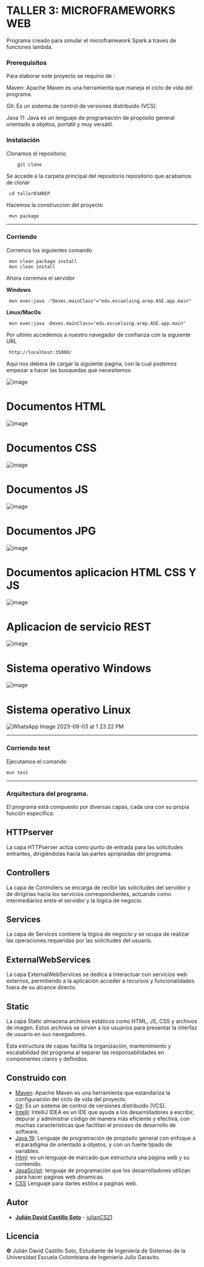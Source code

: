 # TALLER 3: MICROFRAMEWORKS WEB


Programa creado para simular el microframework Spark a traves de funciones lambda.

### Prerequisitos

Para elaborar este proyecto se requirio de : 


Maven: Apache Maven es una herramienta que maneja el ciclo de vida del programa.



Git: Es un sistema de control de versiones distribuido (VCS).



Java 11: Java es un lenguaje de programación de propósito general orientado a objetos, portátil y muy versátil.



### Instalación

Clonamos el repositorio

```
    git clone 

```
Se accede a la carpeta principal del repositorio repositorio que acabamos de clonar

	 cd taller03AREP

Hacemos la construccion del proyecto

	 mvn package
---
### Corriendo
Corremos los siguientes comando
	
	 mvn clean package install
	 mvn clean install

Ahora corremos el servidor
	
**Windows**

	 mvn exec:java -"Dexec.mainClass"="edu.escuelaing.arep.ASE.app.main"

**Linux/MacOs**

	 mvn exec:java -Dexec.mainClass="edu.escuelaing.arep.ASE.app.main"

Por ultimo accedemos a nuestro navegador de confianza con la siguiente URL

	 http://localhost:35000/

Aqui nos debera de cargar la siguiente pagina, con la cual podemos empezar a hacer las busquedas que necesitemos

![image](https://github.com/julianCS21/taller02AREP/assets/96396177/6bcb8006-784b-4085-9b67-12c1c0deb746)

# Documentos HTML

![image](https://github.com/julianCS21/taller02AREP/assets/96396177/158d1eba-b6ce-41e7-9d63-cb478f20e1ba)

# Documentos CSS

![image](https://github.com/julianCS21/taller02AREP/assets/96396177/08cdea3f-f442-427a-b9fc-d3228f3415ab)

# Documentos JS

![image](https://github.com/julianCS21/taller02AREP/assets/96396177/b1093448-1013-4ddf-b737-fcdefb883195)


# Documentos JPG

![image](https://github.com/julianCS21/taller02AREP/assets/96396177/170a0e46-6a65-4f36-b1de-4b32e047eb59)



# Documentos aplicacion HTML CSS Y JS

![image](https://github.com/julianCS21/taller02AREP/assets/96396177/bdd3105e-61aa-472e-ab11-08eafcb3bd7e)

# Aplicacion de servicio REST

![image](https://github.com/julianCS21/taller02AREP/assets/96396177/6ae7c746-9a0a-497d-9e66-c84fe40926d1)



# Sistema operativo Windows


![image](https://github.com/julianCS21/taller03AREP/assets/96396177/38ee9e67-6392-46f8-9d7b-229663221930)




# Sistema operativo Linux

![WhatsApp Image 2023-09-03 at 1 23 22 PM](https://github.com/julianCS21/taller03AREP/assets/96396177/f17a7421-989d-4b66-aa16-3dcfff042b44)






---
### Corriendo test

Ejecutamos el comando

	mvn test
	
---


### Arquitectura del programa.


El programa está compuesto por diversas capas, cada una con su propia función específica:

## HTTPserver


La capa HTTPserver actúa como punto de entrada para las solicitudes entrantes, dirigiéndolas hacia las partes apropiadas del programa.

## Controllers


La capa de Controllers se encarga de recibir las solicitudes del servidor y de dirigirlas hacia los servicios correspondientes, actuando como intermediarios entre el servidor y la lógica de negocio.

## Services


La capa de Services contiene la lógica de negocio y se ocupa de realizar las operaciones requeridas por las solicitudes del usuario.

## ExternalWebServices


La capa ExternalWebServices se dedica a interactuar con servicios web externos, permitiendo a la aplicación acceder a recursos y funcionalidades fuera de su alcance directo.

## Static


La capa Static almacena archivos estáticos como HTML, JS, CSS y archivos de imagen. Estos archivos se sirven a los usuarios para presentar la interfaz de usuario en sus navegadores.



Esta estructura de capas facilita la organización, mantenimiento y escalabilidad del programa al separar las responsabilidades en componentes claros y definidos.







## Construido con

* [Maven](https://maven.apache.org/): Apache Maven es una herramienta que estandariza la configuración del ciclo de vida del proyecto.
* [Git](https://rometools.github.io/rome/):  Es un sistema de control de versiones distribuido (VCS).
* [Intellj](https://www.jetbrains.com/es-es/idea/): IntelliJ IDEA es un IDE que ayuda a los desarrolladores a escribir, depurar y administrar código de manera más eficiente y efectiva, con muchas características que facilitan el proceso de desarrollo de software.
* [Java 19](https://www.java.com/es/): Lenguaje de programación de propósito general con enfoque a el paradigma de orientado a objetos, y con un fuerte tipado de variables.
* [Html](https://developer.mozilla.org/es/docs/Learn/Getting_started_with_the_web/HTML_basics): es un lenguaje de marcado que estructura una página web y su contenido.
* [JavaScript](https://developer.mozilla.org/es/docs/Learn/JavaScript/First_steps/What_is_JavaScript): lenguaje de programación que los desarrolladores utilizan para hacer paginas web dinamicas.
* [CSS](https://developer.mozilla.org/es/docs/Web/CSS) Lenguaje para darles estilos a paginas web.


## Autor
* **[Julián David Castillo Soto](https://www.linkedin.com/in/julián-david-castillo-soto-118856216/)**  - [julianCS21](https://github.com/julianCS21)

## Licencia
**©** Julián David Castillo Soto, Estudiante de Ingeniería de Sistemas de la Universidad Escuela Colombiana de Ingeniería Julio Garavito.

